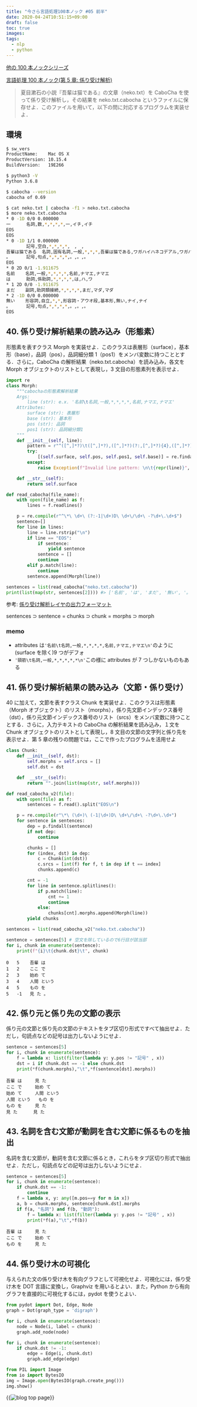 ```yaml
---
title: "今さら言語処理100本ノック #05 前半"
date: 2020-04-24T10:51:15+09:00
draft: false
toc: true
images:
tags:
  - nlp
  - python
---
```


[他の 100 本ノックシリーズ](/posts/100series/)

[言語処理 100 本ノック(第 5 章: 係り受け解析)](https://nlp100.github.io/ja/ch05.html)

> 夏目漱石の小説『吾輩は猫である』の文章（neko.txt）を CaboCha を使って係り受け解析し，その結果を neko.txt.cabocha というファイルに保存せよ．このファイルを用いて，以下の問に対応するプログラムを実装せよ．

## 環境

```bash
$ sw_vers
ProductName:    Mac OS X
ProductVersion: 10.15.4
BuildVersion:   19E266

$ python3 -V
Python 3.6.8

$ cabocha --version
cabocha of 0.69
```

```bash
$ cat neko.txt | cabocha -f1 > neko.txt.cabocha
$ more neko.txt.cabocha
* 0 -1D 0/0 0.000000
一      名詞,数,*,*,*,*,一,イチ,イチ
EOS
EOS
* 0 -1D 1/1 0.000000
　      記号,空白,*,*,*,*,　,　,　
吾輩は猫である  名詞,固有名詞,一般,*,*,*,吾輩は猫である,ワガハイハネコデアル,ワガハイワネコデアル
。      記号,句点,*,*,*,*,。,。,。
EOS
* 0 2D 0/1 -1.911675
名前    名詞,一般,*,*,*,*,名前,ナマエ,ナマエ
は      助詞,係助詞,*,*,*,*,は,ハ,ワ
* 1 2D 0/0 -1.911675
まだ    副詞,助詞類接続,*,*,*,*,まだ,マダ,マダ
* 2 -1D 0/0 0.000000
無い    形容詞,自立,*,*,形容詞・アウオ段,基本形,無い,ナイ,ナイ
。      記号,句点,*,*,*,*,。,。,。
EOS
```

## 40. 係り受け解析結果の読み込み（形態素）

形態素を表すクラス Morph を実装せよ．このクラスは表層形（surface），基本形（base），品詞（pos），品詞細分類 1（pos1）をメンバ変数に持つこととする．さらに，CaboCha の解析結果（neko.txt.cabocha）を読み込み，各文を Morph オブジェクトのリストとして表現し，3 文目の形態素列を表示せよ．

```python
import re
class Morph:
    """cabochaの形態素解析結果
    Args:
        line (str): e.x. '名前\t名詞,一般,*,*,*,*,名前,ナマエ,ナマエ'
    Attributes:
        surface (str): 表層形
        base (str): 基本形
        pos (str): 品詞
        pos1 (str): 品詞細分類1
    """
    def __init__(self, line):
        pattern = r"^([^,]*?)\t([^,]*?),([^,]*?)(?:,[^,]*?){4},([^,]*?)(?:(?:,[^,]*?){2})?$"
        try:
            [(self.surface, self.pos, self.pos1, self.base)] = re.findall(pattern, line)
        except:
            raise Exception(f"Invalid line pattern: \n\t{repr(line)}", )

    def __str__(self):
        return self.surface

def read_cabocha(file_name):
    with open(file_name) as f:
        lines = f.readlines()

    p = re.compile(r"^\*\ \d+\ (?:-1|\d+)D\ \d+\/\d+\ -?\d+\.\d+$")
    sentence=[]
    for line in lines:
        line = line.rstrip("\n")
        if line == "EOS":
            if sentence:
                yield sentence
            sentence = []
            continue
        elif p.match(line):
            continue
        sentence.append(Morph(line))

sentences = list(read_cabocha("neko.txt.cabocha"))
print(list(map(str, sentences[2]))) #> ['名前', 'は', 'まだ', '無い', '。']
```

参考: [係り受け解析レイヤの出力フォーマット](http://taku910.github.io/cabocha/)

sentences ⊃ sentence = chunks ⊃ chunk = morphs ⊃ morph

### memo

- attributes は`'名前\t名詞,一般,*,*,*,*,名前,ナマエ,ナマエ\n'`のように(surface を除く)9 つがデフォ
- `'頸筋\t名詞,一般,*,*,*,*,*\n'`この様に attributes が 7 つしかないものもある

## 41. 係り受け解析結果の読み込み（文節・係り受け）

40 に加えて，文節を表すクラス Chunk を実装せよ．このクラスは形態素（Morph オブジェクト）のリスト（morphs），係り先文節インデックス番号（dst），係り元文節インデックス番号のリスト（srcs）をメンバ変数に持つこととする．さらに，入力テキストの CaboCha の解析結果を読み込み，１文を Chunk オブジェクトのリストとして表現し，8 文目の文節の文字列と係り先を表示せよ．第 5 章の残りの問題では，ここで作ったプログラムを活用せよ

```python
class Chunk:
    def __init__(self, dst):
        self.morphs = self.srcs = []
        self.dst = dst

    def  __str__(self):
        return "".join(list(map(str, self.morphs)))

def read_cabocha_v2(file):
    with open(file) as f:
        sentences = f.read().split("EOS\n")

    p = re.compile(r"\*\ (\d+)\ (-1|\d+)D\ \d+\/\d+\ -?\d+\.\d+")
    for sentence in sentences:
        dep = p.findall(sentence)
        if not dep:
            continue

        chunks = []
        for (index, dst) in dep:
            c = Chunk(int(dst))
            c.srcs = [int(f) for f, t in dep if t == index]
            chunks.append(c)

        cnt = -1
        for line in sentence.splitlines():
            if p.match(line):
                cnt += 1
                continue
            else:
                chunks[cnt].morphs.append(Morph(line))
        yield chunks

sentences = list(read_cabocha_v2("neko.txt.cabocha"))
```

```python
sentence = sentences[5] # 空文を除しているので6行目が該当部
for i, chunk in enumerate(sentence):
    print(f"{i}\t{chunk.dst}\t", chunk)
```

```
0	5	 吾輩 は
1	2	 ここ で
2	3	 始め て
3	4	 人間 という
4	5	 もの を
5	-1	 見 た 。
```

## 42. 係り元と係り先の文節の表示

係り元の文節と係り先の文節のテキストをタブ区切り形式ですべて抽出せよ．ただし，句読点などの記号は出力しないようにせよ．

```python
sentence = sentences[5]
for i, chunk in enumerate(sentence):
    f = lambda x: list(filter(lambda y: y.pos != "記号" , x))
    dst = i if chunk.dst == -1 else chunk.dst
    print(*f(chunk.morphs),"\t",*f(sentence[dst].morphs))
```

```
吾輩 は 	 見 た
ここ で 	 始め て
始め て 	 人間 という
人間 という 	 もの を
もの を 	 見 た
見 た 	 見 た
```

## 43. 名詞を含む文節が動詞を含む文節に係るものを抽出

名詞を含む文節が，動詞を含む文節に係るとき，これらをタブ区切り形式で抽出せよ．ただし，句読点などの記号は出力しないようにせよ．

```python
sentence = sentences[5]
for i, chunk in enumerate(sentence):
    if chunk.dst == -1:
        continue
    f = lambda x, y: any([m.pos==y for m in x])
    a, b = chunk.morphs, sentence[chunk.dst].morphs
    if f(a, "名詞") and f(b, "動詞"):
        f = lambda x: list(filter(lambda y: y.pos != "記号" , x))
        print(*f(a),"\t",*f(b))
```

```
吾輩 は 	 見 た
ここ で 	 始め て
もの を 	 見 た
```

## 44. 係り受け木の可視化

与えられた文の係り受け木を有向グラフとして可視化せよ．可視化には，係り受け木を DOT 言語に変換し，Graphviz を用いるとよい．また，Python から有向グラフを直接的に可視化するには，pydot を使うとよい．

```python
from pydot import Dot, Edge, Node
graph = Dot(graph_type = 'digraph')

for i, chunk in enumerate(sentence):
    node = Node(i, label = chunk)
    graph.add_node(node)

for i, chunk in enumerate(sentence):
    if chunk.dst != -1:
        edge = Edge(i, chunk.dst)
        graph.add_edge(edge)

from PIL import Image
from io import BytesIO
img = Image.open(BytesIO(graph.create_png()))
img.show()
```

{{<image src="https://i.imgur.com/HnpGEwK.png" alt="blog top page" position="center">}}
